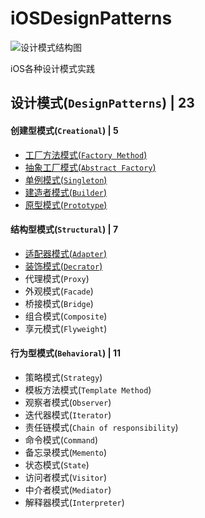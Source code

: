 

# iOSDesignPatterns

![设计模式结构图](https://upload-images.jianshu.io/upload_images/1893416-cfef4cca51c78ece.png?imageMogr2/auto-orient/strip%7CimageView2/2/w/1240)

iOS各种设计模式实践

## 设计模式(`DesignPatterns`) | 23
#### 创建型模式(`Creational`) | 5
* [工厂方法模式(`Factory Method`)](https://github.com/binzi56/iOSDesignPatterns/tree/master/iOSDesignPatterns/Creational/FactoryMethod)
* [抽象工厂模式(`Abstract Factory`)](https://github.com/binzi56/iOSDesignPatterns/tree/master/iOSDesignPatterns/Creational/AbstractFactory)
* [单例模式(`Singleton`)](https://github.com/binzi56/iOSDesignPatterns/tree/master/iOSDesignPatterns/Creational/Singleton)
* [建造者模式(`Builder`)](https://github.com/binzi56/iOSDesignPatterns/tree/master/iOSDesignPatterns/Creational/Builder)
* [原型模式(`Prototype`)](https://github.com/binzi56/iOSDesignPatterns/tree/master/iOSDesignPatterns/Creational/Prototype)
#### 结构型模式(`Structural`) | 7
* [适配器模式(`Adapter`)](https://github.com/binzi56/iOSDesignPatterns/tree/master/iOSDesignPatterns/Structural/Adapter)
* [装饰模式(`Decrator`)](https://github.com/binzi56/iOSDesignPatterns/tree/master/iOSDesignPatterns/Structural/Decrator)
* 代理模式(`Proxy`)
* 外观模式(`Facade`)
* 桥接模式(`Bridge`)
* 组合模式(`Composite`)
* 享元模式(`Flyweight`)
#### 行为型模式(`Behavioral`) | 11
* 策略模式(`Strategy`)
* 模板方法模式(`Template Method`)
* 观察者模式(`Observer`)
* 迭代器模式(`Iterator`)
* 责任链模式(`Chain of responsibility`)
* 命令模式(`Command`)
* 备忘录模式(`Memento`)
* 状态模式(`State`)
* 访问者模式(`Visitor`)
* 中介者模式(`Mediator`)
* 解释器模式(`Interpreter`)
